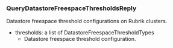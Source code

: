 ### QueryDatastoreFreespaceThresholdsReply
Datastore freespace threshold configurations on Rubrik clusters.

- thresholds: a list of DatastoreFreespaceThresholdTypes
  - Datastore freespace threshold configuration.
